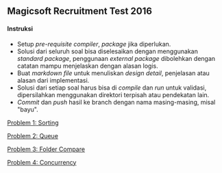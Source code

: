 ## Magicsoft Recruitment Test 2016

#### Instruksi
* Setup *pre-requisite* *compiler*, *package* jika diperlukan.
* Solusi dari seluruh soal bisa diselesaikan dengan menggunakan *standard package*, penggunaan *external package* dibolehkan dengan catatan mampu menjelaskan dengan alasan logis.
* Buat *markdown file* untuk menuliskan *design detail*, penjelasan atau alasan dari implementasi. 
* Solusi dari setiap soal harus bisa di *compile* dan *run* untuk validasi, dipersilahkan menggunakan direktori terpisah atau pendekatan lain.
* *Commit* dan *push* hasil ke branch dengan nama masing-masing, misal "bayu".

[Problem 1: Sorting ](https://github.com/galihrivanto/recruitment/tree/master/sorting)

[Problem 2: Queue](https://github.com/galihrivanto/recruitment/tree/master/queue)

[Problem 3: Folder Compare](https://github.com/galihrivanto/recruitment/tree/master/compare)

[Problem 4: Concurrency](https://github.com/galihrivanto/recruitment/tree/master/concurrency)